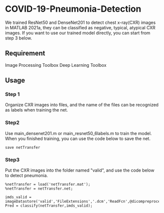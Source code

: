# COVID-19-Pneumonia-Detection
We trained ResNet50 and DenseNet201 to detect chest x-ray(CXR) images in MATLAB 2021a, they can be classified as negative, typical, atypical CXR images.
If you want to use our trained model directly, you can start from step 3 below.

## Requirement
Image Processing Toolbox
Deep Learning Toolbox

## Usage
### Step 1

Organize CXR images into files, and the name of the files can be recognized as labels when training the net.

### Step2

Use main_densenet201.m or main_resnet50_6labels.m to train the model.
When you finished training, you can use the code below to save the net.
```
save netTransfer
```
### Step3
Put the CXR images into the folder named "valid", and use the code below to detect pneumonia.
```
%netTransfer = load('netTransfer.mat');
%netTransfer = netTransfer.net;

imds_valid = imageDatastore('valid','FileExtensions','.dcm','ReadFcn',@dicompreprocess);
Pred = classify(netTransfer,imds_valid);
```
